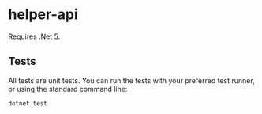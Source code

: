 # helper-api

Requires .Net 5.

## Tests

All tests are unit tests. You can run the tests with your preferred test runner, or using the standard command line:

```
dotnet test
```
